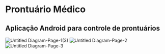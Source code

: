 # Prontuário Médico
## Aplicação Android para controle de prontuários

![Untitled Diagram-Page-1(3)](https://user-images.githubusercontent.com/55058857/70356459-3b08b500-1853-11ea-840c-710fa7e84326.jpeg)
![Untitled Diagram-Page-2](https://user-images.githubusercontent.com/55058857/70356464-3c39e200-1853-11ea-90d1-c1bd4abe53df.jpeg)
![Untitled Diagram-Page-3](https://user-images.githubusercontent.com/55058857/70356467-3e03a580-1853-11ea-90e5-457fdde30fd4.jpeg)
